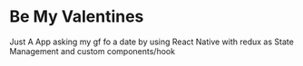 # Be My Valentines
Just A App asking my gf fo a date by using React Native with redux as State Management and custom components/hook
